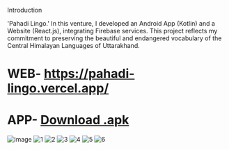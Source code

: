 Introduction

 'Pahadi Lingo.'
  In this venture, I developed an Android App (Kotlin) and a Website (React.js), integrating Firebase services.
  This project reflects my commitment to preserving the beautiful and endangered  vocabulary of the Central Himalayan Languages of Uttarakhand.


# WEB- https://pahadi-lingo.vercel.app/
# APP- [Download .apk](https://github.com/vizualaid/PahadiLingo/raw/main/pahadilingo.apk)
![image](https://github.com/vizualaid/PahadiLingo/assets/74894810/1355f150-a03c-4cbc-b568-4001c185e0a2)
![1](https://github.com/vizualaid/PahadiLingo/assets/74894810/a85578b0-10f2-4cde-b7a0-4486c8bf8d45)
![2](https://github.com/vizualaid/PahadiLingo/assets/74894810/ddf08e40-714e-467f-b62c-753c97a299a7)
![3](https://github.com/vizualaid/PahadiLingo/assets/74894810/0fb1e93f-2ed6-48f4-9e88-90acb1166e8b)
![4](https://github.com/vizualaid/PahadiLingo/assets/74894810/9a54f2c5-bc97-4ebc-ac0a-25dee98bedc2)
![5](https://github.com/vizualaid/PahadiLingo/assets/74894810/b9e7fa7c-8839-4043-949b-9cffc1cd02ae)
![6](https://github.com/vizualaid/PahadiLingo/assets/74894810/370f0112-d683-47f0-85e6-2c1f4f74f487)


